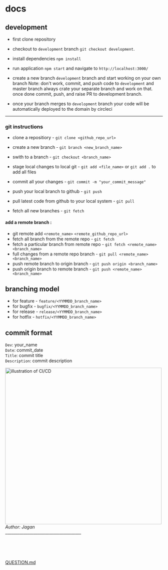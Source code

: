 # docs

## development

- first clone repository 
- checkout to `development` branch `git checkout development`.
- install dependencies `npm install`
- run application `npm start` and navigate to `http://localhost:3000/`


- create a new branch `development` branch and start working on your own branch 
Note: don't work, commit, and push code to `development` and master branch 
always crate your separate branch and work on that. once done commit, push, and raise PR to development branch.

- once your branch merges to `development` branch your code will be automatically deployed to the domain by circleci

------------------------------------------------
### git instructions
- clone a repositiory - `git clone <github_repo_url>`
- create a new branch - `git branch <new_branch_name>`
- swith to a branch - `git checkout <branch_name>`

- stage local changes to local git - `git add <file_name>` or `git add .` to add all files
- commit all your changes - `git commit -m "your_commit_message"`
- push your local branch to github - `git push`
- pull latest code from github to your local system - `git pull`
- fetch all new branches - `git fetch`

#### add a remote branch :
- git remote add `<remote_name>` `<remote_github_repo_url>`
- fetch all branch from the remote repo - `git fetch`
- fetch a particular branch from remote repo - `git fetch <remote_name> <branch_name>`
- full changes from a remote repo branch - `git pull <remote_name> <branch_name>`
- push remote branch to origin branch - `git push origin <branch_name>`
- push origin branch to remote branch - `git push <remote_name> <branch_name>`


## branching model
- for feature - `feature/<YYMMDD_branch_name>`
- for bugfix - `bugfix/<YYMMDD_branch_name>`
- for release - `release/<YYMMDD_branch_name>`
- for hotfix - `hotfix/<YYMMDD_branch_name>`

## commit format
`Dev`: your_name <br/>
`Date`: commit_date <br/>
`Title`: commit title <br/>
`Description`: commit description <br/>

<!-- ![illustration of CI/CD](https://imgur.com/sHlJmWb.png?row=true) -->
<img src="https://imgur.com/sHlJmWb.png" height="500px" alt="illustration of CI/CD">
<address>
Author: Jagan
</address>
______________________________________

<br/><br/><br/>


[QUESTION.md](https://github.com/jagannath-swarnkar/docs/blob/master/QUESTIONS.md)
